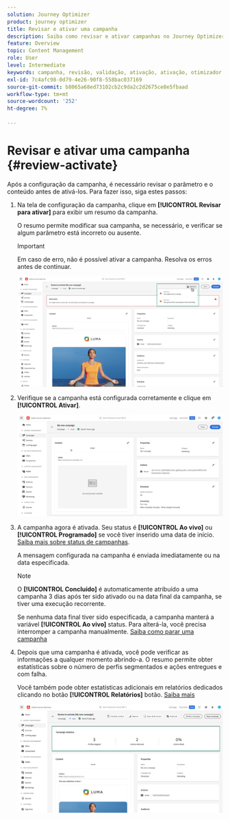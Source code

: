 ```yaml
---
solution: Journey Optimizer
product: journey optimizer
title: Revisar e ativar uma campanha
description: Saiba como revisar e ativar campanhas no Journey Optimizer
feature: Overview
topic: Content Management
role: User
level: Intermediate
keywords: campanha, revisão, validação, ativação, ativação, otimizador
exl-id: 7c4afc98-0d79-4e26-90f8-558bac037169
source-git-commit: b8065a68ed73102cb2c9da2c2d2675ce8e5fbaad
workflow-type: tm+mt
source-wordcount: '252'
ht-degree: 7%

---
```


# Revisar e ativar uma campanha {#review-activate}

Após a configuração da campanha, é necessário revisar o parâmetro e o conteúdo antes de ativá-los. Para fazer isso, siga estes passos:

1. Na tela de configuração da campanha, clique em **[!UICONTROL Revisar para ativar]** para exibir um resumo da campanha.

   O resumo permite modificar sua campanha, se necessário, e verificar se algum parâmetro está incorreto ou ausente.

   >[!IMPORTANT]
   >
   >Em caso de erro, não é possível ativar a campanha. Resolva os erros antes de continuar.

   ![](assets/create-campaign-alerts.png)

1. Verifique se a campanha está configurada corretamente e clique em **[!UICONTROL Ativar]**.

   ![](assets/create-campaign-review.png)

1. A campanha agora é ativada. Seu status é **[!UICONTROL Ao vivo]** ou **[!UICONTROL Programado]** se você tiver inserido uma data de início. [Saiba mais sobre status de campanhas](get-started-with-campaigns.md#statuses).

   A mensagem configurada na campanha é enviada imediatamente ou na data especificada.

   >[!NOTE]
   >
   >O **[!UICONTROL Concluído]** é automaticamente atribuído a uma campanha 3 dias após ter sido ativado ou na data final da campanha, se tiver uma execução recorrente.
   >
   >Se nenhuma data final tiver sido especificada, a campanha manterá a variável **[!UICONTROL Ao vivo]** status. Para alterá-la, você precisa interromper a campanha manualmente. [Saiba como parar uma campanha](modify-stop-campaign.md)

1. Depois que uma campanha é ativada, você pode verificar as informações a qualquer momento abrindo-a. O resumo permite obter estatísticas sobre o número de perfis segmentados e ações entregues e com falha.

   Você também pode obter estatísticas adicionais em relatórios dedicados clicando no botão **[!UICONTROL Relatórios]** botão. [Saiba mais](../reports/campaign-global-report.md)

   ![](assets/create-campaign-summary.png)
